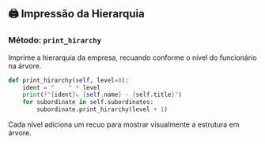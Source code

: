 ## 🖨️ Impressão da Hierarquia

### Método: `print_hirarchy`
Imprime a hierarquia da empresa, recuando conforme o nível do funcionário na árvore.

```python
def print_hirarchy(self, level=0):
    ident = "    " * level
    print(f"{ident}↳ {self.name} - {self.title}")
    for subordinate in self.subordinates:
        subordinate.print_hirarchy(level + 1)
```

Cada nível adiciona um recuo para mostrar visualmente a estrutura em árvore.